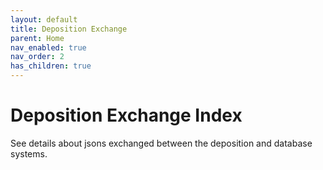 ```yaml
---
layout: default
title: Deposition Exchange
parent: Home
nav_enabled: true
nav_order: 2
has_children: true
---
```


# Deposition Exchange Index

See details about jsons exchanged between the deposition and database systems.